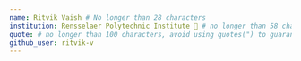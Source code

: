 ```yaml
---
name: Ritvik Vaish # No longer than 28 characters
institution: Rensselaer Polytechnic Institute 🚩 # no longer than 58 characters
quote: # no longer than 100 characters, avoid using quotes(") to guarantee the format remains the same.
github_user: ritvik-v
---
```

